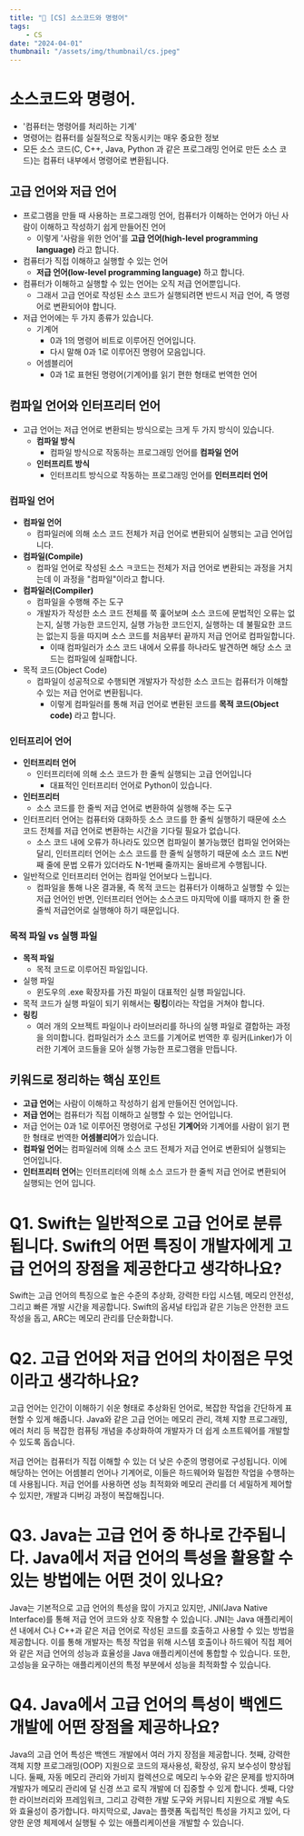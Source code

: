 ```yaml
---
title: "💾 [CS] 소스코드와 명령어"
tags:
    - CS
date: "2024-04-01"
thumbnail: "/assets/img/thumbnail/cs.jpeg"
---
```


# 소스코드와 명령어.
- '컴퓨터는 명령어를 처리하는 기계'
- 명령어는 컴퓨터를 실질적으로 작동시키는 매우 중요한 정보
- 모든 소스 코드(C, C++, Java, Python 과 같은 프로그래밍 언어로 만든 소스 코드)는 컴퓨터 내부에서 명령어로 변환됩니다.

## 고급 언어와 저급 언어
- 프로그램을 만들 때 사용하는 프로그래밍 언어, 컴퓨터가 이해하는 언어가 아닌 사람이 이해하고 작성하기 쉽게 만들어진 언어
    - 이렇게 '사람을 위한 언어'를 **고급 언어(high-level programming language)** 라고 합니다.
- 컴퓨터가 직접 이해하고 실행할 수 있는 언어
    - **저급 언어(low-level programming language)** 하고 합니다.
- 컴퓨터가 이해하고 실행할 수 있는 언어는 오직 저급 언어뿐입니다.
    - 그래서 고급 언어로 작성된 소스 코드가 실행되려면 반드시 저급 언어, 즉 명령어로 변환되어야 합니다.
- 저급 언어에는 두 가지 종류가 있습니다.
    - 기계어
        - 0과 1의 명령어 비트로 이루어진 언어입니다.
        - 다시 말해 0과 1로 이루어진 명령어 모음입니다.
    - 어셈블리어
        - 0과 1로 표현된 명령어(기계어)를 읽기 편한 형태로 번역한 언어

## 컴파일 언어와 인터프리터 언어
- 고급 언어는 저급 언어로 변환되는 방식으로는 크게 두 가지 방식이 있습니다.
    - **컴파일 방식**
        - 컴파일 방식으로 작동하는 프로그래밍 언어를 **컴파일 언어**
    - **인터프리트 방식**
        - 인터프리트 방식으로 작동하는 프로그래밍 언어를 **인터프리터 언어**

### 컴파일 언어
- **컴파일 언어**
    - 컴파일러에 의해 소스 코드 전체가 저급 언어로 변환되어 실행되는 고급 언어입니다.
- **컴파일(Compile)**
    - 컴파일 언어로 작성된 소스 ㅋ코드는 전체가 저급 언어로 변환되는 과정을 거치는데 이 과정을 "컴파일"이라고 합니다.
- **컴파일러(Compiler)**
    - 컴파일을 수행해 주는 도구
    - 개발자가 작성한 소스 코드 전체를 쭉 훑어보며 소스 코드에 문법적인 오류는 없는지, 실행 가능한 코드인지, 실행 가능한 코드인지, 실행하는 데 불필요한 코드는 없는지 등을 따지며 소스 코드를 처음부터 끝까지 저급 언어로 컴파일합니다.
        - 이때 컴파일러가 소스 코드 내에서 오류를 하나라도 발견하면 해당 소스 코드는 컴파일에 실패합니다.
- 목적 코드(Object Code)
    - 컴파일이 성공적으로 수행되면 개발자가 작성한 소스 코드는 컴퓨터가 이해할 수 있는 저급 언어로 변환됩니다.
        - 이렇게 컴파일러를 통해 저급 언어로 변환된 코드를 **목적 코드(Object code)** 라고 합니다.

### 인터프리어 언어
- **인터프리터 언어**
    - 인터프리터에 의해 소스 코드가 한 줄씩 실행되는 고급 언어입니다
        - 대표적인 인터프리터 언어로 Python이 있습니다.
- **인터프리터**
    - 소스 코드를 한 줄씩 저급 언어로 변환하여 실행해 주는 도구
- 인터프리터 언어는 컴퓨터와 대화하듯 소스 코드를 한 줄씩 실행하기 때문에 소스 코드 전체를 저급 언어로 변환하는 시간을 기다릴 필요가 없습니다.
    - 소스 코드 내에 오류가 하나라도 있으면 컴파일이 불가능했던 컴파일 언어와는 달리, 인터프리터 언어는 소스 코드를 한 줄씩 실행하기 때문에 소스 코드 N번째 줄에 문법 오류가 있더라도 N-1번째 줄까지는 올바르게 수행됩니다.
- 일반적으로 인터프리터 언어는 컴파일 언어보다 느립니다.
    - 컴파일을 통해 나온 결과물, 즉 목적 코드는 컴퓨터가 이해하고 실행할 수 있는 저급 언어인 반면, 인터프리터 언어는 소스코드 마지막에 이를 때까지 한 줄 한 줄씩 저급언어로 실행해야 하기 때문입니다.

### 목적 파일 vs 실행 파일
- **목적 파일**
    - 목적 코드로 이루어진 파일입니다.
- 실행 파일
    - 윈도우의 .exe 확장자를 가진 파일이 대표적인 실행 파일입니다.
- 목적 코드가 실행 파일이 되기 위해서는 **링킹**이라는 작업을 거쳐야 합니다.
- **링킹**
    - 여러 개의 오브젝트 파일이나 라이브러리를 하나의 실행 파일로 결합하는 과정을 의미합니다. 컴파일러가 소스 코드를 기계어로 번역한 후 링커(Linker)가 이러한 기계어 코드들을 모아 실행 가능한 프로그램을 만듭니다.

## 키워드로 정리하는 핵심 포인트
- **고급 언어**는 사람이 이해하고 작성하기 쉽게 만들어진 언어입니다.
- **저급 언어**는 컴퓨터가 직접 이해하고 실행할 수 있는 언어입니다.
- 저급 언어는 0과 1로 이루어진 명령어로 구성된 **기계어**와 기계어를 사람이 읽기 편한 형태로 번역한 **어셈블리어**가 있습니다.
- **컴파일 언어**는 컴파일러에 의해 소스 코드 전체가 저급 언어로 변환되어 실행되는 언어입니다.
- **인터프리터 언어**는 인터프리터에 의해 소스 코드가 한 줄씩 저급 언어로 변환되어 실행되는 언어 입니다.

# Q1. Swift는 일반적으로 고급 언어로 분류됩니다. Swift의 어떤 특징이 개발자에게 고급 언어의 장점을 제공한다고 생각하나요?

Swift는 고급 언어의 특징으로 높은 수준의 추상화, 강력한 타입 시스템, 메모리 안전성, 그리고 빠른 개발 시간을 제공합니다. Swift의 옵셔널 타입과 같은 기능은 안전한 코드 작성을 돕고, ARC는 메모리 관리를 단순화합니다.

# Q2. 고급 언어와 저급 언어의 차이점은 무엇이라고 생각하나요?

고급 언어는 인간이 이해하기 쉬운 형태로 추상화된 언어로, 복잡한 작업을 간단하게 표현할 수 있게 해줍니다. Java와 같은 고급 언어는 메모리 관리, 객체 지향 프로그래밍, 에러 처리 등 복잡한 컴퓨팅 개념을 추상화하여 개발자가 더 쉽게 소프트웨어를 개발할 수 있도록 돕습니다.

저급 언어는 컴퓨터가 직접 이해할 수 있는 더 낮은 수준의 명령어로 구성됩니다. 이에 해당하는 언어는 어셈블리 언어나 기계어로, 이들은 하드웨어와 밀접한 작업을 수행하는 데 사용됩니다. 저급 언어를 사용하면 성능 최적화와 메모리 관리를 더 세밀하게 제어할 수 있지만, 개발과 디버깅 과정이 복잡해집니다.

# Q3. Java는 고급 언어 중 하나로 간주됩니다. Java에서 저급 언어의 특성을 활용할 수 있는 방법에는 어떤 것이 있나요?

Java는 기본적으로 고급 언어의 특성을 많이 가지고 있지만, JNI(Java Native Interface)를 통해 저급 언어 코드와 상호 작용할 수 있습니다. JNI는 Java 애플리케이션 내에서 C나 C++과 같은 저급 언어로 작성된 코드를 호출하고 사용할 수 있는 방법을 제공합니다. 이를 통해 개발자는 특정 작업을 위해 시스템 호출이나 하드웨어 직접 제어와 같은 저급 언어의 성능과 효율성을 Java 애플리케이션에 통합할 수 있습니다. 또한, 고성능을 요구하는 애플리케이션의 특정 부분에서 성능을 최적화할 수 있습니다.

# Q4. Java에서 고급 언어의 특성이 백엔드 개발에 어떤 장점을 제공하나요?

Java의 고급 언어 특성은 백엔드 개발에서 여러 가지 장점을 제공합니다. 첫째, 강력한 객체 지향 프로그래밍(OOP) 지원으로 코드의 재사용성, 확장성, 유지 보수성이 향상됩니다. 둘째, 자동 메모리 관리와 가비지 컬렉션으로 메모리 누수와 같은 문제를 방지하며 개발자가 메모리 관리에 덜 신경 쓰고 로직 개발에 더 집중할 수 있게 합니다. 셋째, 다양한 라이브러리와 프레임워크, 그리고 강력한 개발 도구와 커뮤니티 지원으로 개발 속도와 효율성이 증가합니다. 마지막으로, Java는 플랫폼 독립적인 특성을 가지고 있어, 다양한 운영 체제에서 실행될 수 있는 애플리케이션을 개발할 수 있습니다.
